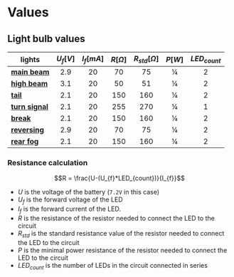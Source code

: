 # Values

## Light bulb values

| lights                                                       | **$U_f [V]$** | **$I_f [mA]$** | **$R [Ω]$** | **$R_{std} [Ω]$** | **$P [W]$** | **$LED_{count}$** |
|--------------------------------------------------------------|:-------------:|:--------------:|:-----------:|:-----------------:|:-----------:|:-----------------:|
| [**main beam**](./datasheets/5mm-warm-white-OSMMD251A5A.pdf) | 2.9           | 20             | 70          | 75                | ¼           | 2                 |
| [**high beam**](./datasheets/3mm-cool-white-OSW5DK6C21A.pdf) | 3.1           | 20             | 50          | 51                | ¼           | 2                 |
| [**tail**](./datasheets/5mm-red-OSR5PA5TK4A.pdf)             | 2.1           | 20             | 150         | 160               | ¼           | 2                 |
| [**turn signal**](./datasheets/3mm-orange-OSO5PA3NE4A.pdf)   | 2.1           | 20             | 255         | 270               | ¼           | 1                 |
| [**break**](./datasheets/3mm-red-OSR5PA3NE4A.pdf)            | 2.1           | 20             | 150         | 160               | ¼           | 2                 |
| [**reversing**](./datasheets/3mm-cool-white-OSW5DK6CF2A.pdf) | 2.9           | 20             | 70          | 75                | ¼           | 2                 |
| [**rear fog**](./datasheets/3mm-red-OSR5RU6C11A.pdf)         | 2.1           | 20             | 150         | 160               | ¼           | 2                 |

### Resistance calculation

$$R = \frac{U-(U_{f}*LED_{count})}{I_{f}}$$

- $U$ is the voltage of the battery (`7.2V` in this case)
- $U_{f}$ is the forward voltage of the LED
- $I_{f}$ is the forward current of the LED.
- $R$ is the resistance of the resistor needed to connect the LED to the circuit
- $R_{std}$ is the standard resistance value of the resistor needed to connect the LED to the circuit
- $P$ is the minimal power resistance of the resistor needed to connect the LED to the circuit
- $LED_{count}$ is the number of LEDs in the circuit connected in series
